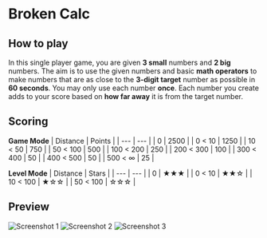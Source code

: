 # Broken Calc

## How to play
In this single player game, you are given **3 small** numbers and **2 big** numbers. The aim is to use the given numbers and basic **math operators** to make numbers that are as close to the **3-digit target** number as possible in **60 seconds**. You may only use each number **once**. Each number you create adds to your score based on **how far away** it is from the target number.

## Scoring

**Game Mode**
| Distance | Points |
| --- | --- |
| 0 | 2500 |
| 0   < 10 | 1250 |
| 10  < 50 | 750 |
| 50  < 100 | 500 |
| 100 < 200 | 250 |
| 200 < 300 | 100 |
| 300 < 400 | 50 |
| 400 < 500 | 50 |
| 500 < ∞   | 25 |


**Level Mode**
| Distance | Stars |
| --- | --- |
| 0 | ★★★ |
| 0   < 10  | ★★☆ |
| 10  < 100 | ★☆☆ |
| 50  < 100 | ☆☆☆ |

    
## Preview
![Screenshot 1](https://github.com/nahtanlee/Broken-Calc-App/assets/148865154/1d9c2fb2-989c-4f89-8726-2fd656b6b634)
![Screenshot 2
](https://github.com/nahtanlee/Broken-Calc-App/assets/148865154/e2ac2bfd-9b20-44e2-a1fe-b6d380302740)
![Screenshot 3](https://github.com/nahtanlee/Broken-Calc-App/assets/148865154/83e59b98-0e0f-4e9a-bda1-52580b6ca071)


